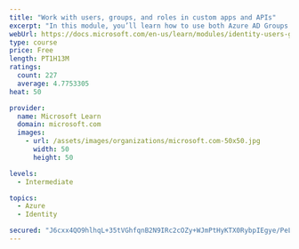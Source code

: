 ```yaml
---
title: "Work with users, groups, and roles in custom apps and APIs"
excerpt: "In this module, you’ll learn how to use both Azure AD Groups and Application Roles to provide fine grained access control to an application."
webUrl: https://docs.microsoft.com/en-us/learn/modules/identity-users-groups-approles/
type: course
price: Free
length: PT1H13M
ratings:
  count: 227
  average: 4.7753305
heat: 50

provider:
  name: Microsoft Learn
  domain: microsoft.com
  images:
    - url: /assets/images/organizations/microsoft.com-50x50.jpg
      width: 50
      height: 50

levels:
  - Intermediate

topics:
  - Azure
  - Identity

secured: "J6cxx4QO9hlhqL+35tVGhfqnB2N9IRc2cOZy+WJmPtHyKTX0RybpIEgye/PeLrcphGLGpm9IPrfnIU4JLCRWirESCYmm1GkuYej7/xTz3Wxas/m51h4rIuJFfsqOZWA9AZhEqGW7kGUMV+z1RFx5bJKc0u4Rkfqco8uGz9ok8QmXILLJhg2XedQC6D6fnZODfaLq4Tr0anxPbgSvXTB5nlv4hMXOeRK8AgefXSx2/O6wQu6Xxg29p8oii3y8BYPwZAFhxgwIy75SoF2bomqWnu2oKqrZvrS2VcKhQUJSurG4wglc0ay2VZV+0WsYffEcMUsBPAV7WLBolLCvXlrydAwQKTm81zsl+zC5rhG9ZxvmPnb+uHNwd5+LvP3ZZV5nEHpn0o+KGGQFYmH2tDfM0CwEIR4nmDZEsg6qIZeK+6I=;HRufH3FdSnm6Y6Oyypd+fw=="
---
```


